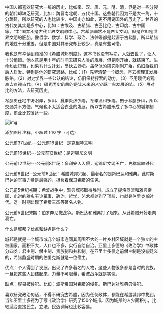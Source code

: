 中国人都喜欢研究大一统的历史，比如秦、汉、唐、元、明、清，但是对一些分裂的朝代却缺乏研究，比如：魏晋南北朝、五代十国。这些朝代因为不是大一统，十分琐碎，所以研究的人也比较少。中国史亦如此，更不用说国外的历史了。世界的古代史其实是多中心，比如：古埃及、古希腊、古巴比伦、古印度、古中国等。“中”国并不是古代世界文明的中心。古希腊虽然不是四大文明，但是它却是世界文明的胚胎。像哲学、数学、科学、政治、法律等都是起源于古希腊。所以希腊的地位十分重要，但是中国对其研究却比较少，真是有些可惜。

我也是有幸读到顾准的《希腊城邦制度》。这本书他没有写完，人就去世了，让人十分惋惜。他本意是用十年的时间去研究人类的发展，但是刚开始，就结束了。生命如此短暂，如果有什么计划，尽快去做吧。虽然他的研究刚刚开始，仍旧给我们后人启发。特别是他的研究思路，比如：（1）先弄清楚一个概念，再去梳理其发展脉络。（2）对史学界一些公认的结论，仍旧保持探索的动力。（3）不用现代的观点去审视古代。（4）研究历史的目的是让未来的人少踩一些发展的坑。（5）用对比的方法，去研究历史。

希腊处在地中海沿岸，多山、夏季炎热少雨，冬季温和多雨。由于希腊多山，所以交通并不方便，气候也不太适合农业的发展。所以古希腊形成了多中心的城邦制度，商业比较发达一些。

![img](https://pic1.zhimg.com/80/v2-000068cf60a79086cfaf179454b80edd_720w.png?source=d16d100b)





添加图片注释，不超过 140 字（可选）

公元前37世纪---公元前16世纪：是克里特文明

公元前16世纪---公元前12世纪：是迈锡尼文明

公元前12世纪---公元前8世纪：多利安人入侵，迈锡尼文明灭亡，史称黑暗时代

公元前8世纪--公元前6世纪：希腊城邦兴起、最著名的是斯巴达和雅典。此时斯巴达的军事力量是最强的，担负着保卫希腊的任务。

公元前5世纪初期：希波战争中，雅典城邦取得胜利。成立了提洛同盟和雅典帝国，此时的雅典无论军事、政治、哲学、艺术都达到了顶峰，也就是伯里克斯时代。这一时期出现了希腊三杰等著名人物。

公元前5世纪末期：伯罗奔尼撒战争。斯巴达和雅典打了起来。从此希腊开始走向衰亡。

什么是城邦？优点和缺点是什么？

城邦是就是一个城市或几个城市连同其周围不大的一片乡村区域就是一个独立的主权国家。面积不大，人口也不多，实行自给自治。亚里士多德的《政治学》中政体分四类：君主制、僭主制、贵族制和共和制。在亚里士多德之前僭主制是没有贬义的，希腊鼎盛时期的伯里克斯就是一位僭主。

优点：个人得到了发展，出现了许多著名的人物，这些人物很多都是当时的贵族。一旦把这些人团结起来，力量不可限量，希波战争就是实例。

缺点：容易被侵犯。比如：波斯帝国对希腊的侵犯。斯巴达对雅典的侵犯。

喜欢研究政治的话，不得不研究古希腊，因为任何政体，都能在希腊城邦中找到，当年亚里士多德为了写《政治学》研究了150个城邦。因为城邦的人少面积小，比较适合直接民主，立法，民选调解也比较容易。